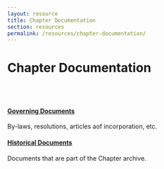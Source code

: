 ```yaml
---
layout: resource
title: Chapter Documentation
section: resources
permalink: /resources/chapter-documentation/
---
```

# Chapter Documentation  

<br>
<br>
<!-- Grid of sub-sections -->
<div class="row justify-content-center align-items-start">

  <!-- Governing Documents -->
  <div class="col-sm-12 col-md-6 mb-4 text-center">
    <h4>
      <a href="{{ '/resources/chapter-documentation/governing-documents/' | relative_url }}">
        Governing Documents
      </a>
    </h4>
    <p>By-laws, resolutions, articles aof incorporation, etc.</p>
  </div>

  <!-- Historical Documents -->
  <div class="col-sm-12 col-md-6 mb-4 text-center">
    <h4>
      <a href="{{ '/resources/chapter-documentation/historical-documents/' | relative_url }}">
        Historical Documents
      </a>
    </h4>
    <p>Documents that are part of the Chapter archive.</p>
  </div>

</div>


